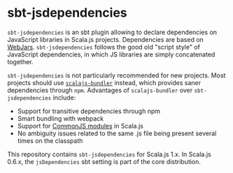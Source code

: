 # sbt-jsdependencies

`sbt-jsdependencies` is an sbt plugin allowing to declare dependencies on JavaScript libraries in Scala.js projects.
Dependencies are based on [WebJars](http://www.webjars.org/).
`sbt-jsdependencies` follows the good old "script style" of JavaScript dependencies, in which JS libraries are simply concatenated together.

`sbt-jsdependencies` is not particularly recommended for new projects.
Most projects should use [`scalajs-bundler`](https://scalacenter.github.io/scalajs-bundler/) instead, which provides saner dependencies through `npm`.
Advantages of `scalajs-bundler` over `sbt-jsdependencies` include:

* Support for transitive dependencies through npm
* Smart bundling with webpack
* Support for [CommonJS modules](https://www.scala-js.org/doc/project/module.html) in Scala.js
* No ambiguity issues related to the same .js file being present several times on the classpath

This repository contains `sbt-jsdependencies` for Scala.js 1.x. In Scala.js
0.6.x, the `jsDependencies` sbt setting is part of the core distribution.
